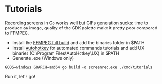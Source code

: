# Tutorials

Recording screens in Go works well but GIFs generation sucks: time to produce an image, quality of the SDK palette make it pretty poor compared to FFMPEG.

- Install the [FFMPEG full build](https://www.gyan.dev/ffmpeg/builds/ffmpeg-release-full.7z) and add the binaries folder in $PATH
- Install [Autohotkey](https://www.autohotkey.com/) for automated commands tutorials and add UX binaries (C:\Program Files\AutoHotkey\UX) in $PATH
- Generate .exe (Windows only)
```
GOOS=windows GOARCH=amd64 go build -o screenrec.exe ./cmd/tutorials
```

Run it, let's go!
